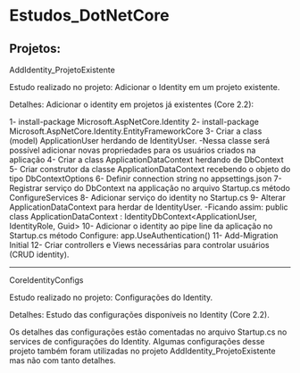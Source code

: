 # Estudos_DotNetCore
Projetos:
--------------------------------------------------------
AddIdentity_ProjetoExistente

Estudo realizado no projeto: Adicionar o Identity em um projeto existente.

Detalhes:
Adicionar o identity em projetos já existentes (Core 2.2):

1- install-package Microsoft.AspNetCore.Identity
2- install-package Microsoft.AspNetCore.Identity.EntityFrameworkCore
3- Criar a class (model) ApplicationUser herdando de IdentityUser. 
	-Nessa classe será possível adicionar novas propriedades para os usuários criados na aplicação
4- Criar a class ApplicationDataContext herdando de DbContext
5- Criar construtor da classe ApplicationDataContext recebendo o objeto do tipo DbContextOptions<ApplicationDataContext>
6- Definir connection string no appsettings.json
7- Registrar serviço do DbContext na applicação no arquivo Startup.cs método ConfigureServices
8- Adicionar serviço do identity no Startup.cs
9- Alterar ApplicationDataContext para herdar de IdentityUser.
	-Ficando assim: public class ApplicationDataContext : IdentityDbContext<ApplicationUser, IdentityRole<Guid>, Guid>
10- Adicionar o identity ao pipe line da aplicação no Startup.cs método Configure: app.UseAuthentication()
11- Add-Migration Initial
12- Criar controllers e Views necessárias para controlar usuários (CRUD identity).

--------------------------------------------------------
CoreIdentityConfigs

Estudo realizado no projeto: Configurações do Identity.

Detalhes:
Estudo das configurações disponíveis no Identity (Core 2.2).

Os detalhes das configurações estão comentadas no arquivo Startup.cs no services de configurações do Identity.
Algumas configurações desse projeto também foram utilizadas no projeto AddIdentity_ProjetoExistente mas não com tanto detalhes.

